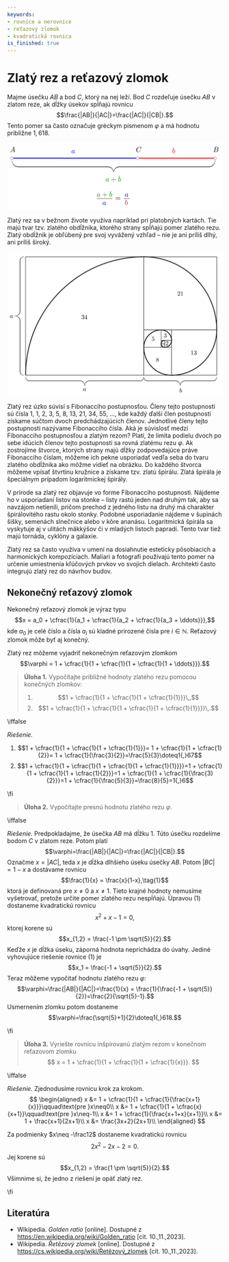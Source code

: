 ```yaml
---
keywords:
- rovnice a nerovnice
- reťazový zlomok
- kvadratická rovnica
is_finished: true
---
```


# Zlatý rez a reťazový zlomok

Majme úsečku $AB$ a bod $C$, ktorý na nej leží. Bod $C$ rozdeľuje úsečku $AB$ v zlatom reze, ak dĺžky úsekov spĺňajú rovnicu
$$\frac{|AB|}{|AC|}=\frac{|AC|}{|CB|}.$$
Tento pomer sa často označuje gréckym písmenom $\varphi$ a má hodnotu približne $1{,}618$. 

![Úsečka rozdelená v pomere zlatého rezu](00027_1.jpg)

Zlatý rez sa v bežnom živote využíva napríklad pri platobných kartách. Tie majú tvar tzv. zlatého obdĺžnika, ktorého strany spĺňajú pomer zlatého rezu. Zlatý obdĺžnik je obľúbený pre svoj vyvážený vzhľad – nie je ani príliš dlhý, ani príliš široký.

![Zlatý obdĺžnik a zlatá špirála](00027_2.jpg)

Zlatý rez úzko súvisí s Fibonacciho postupnosťou. Členy tejto postupnosti sú čísla $1$, $1$, $2$, $3$, $5$, $8$, $13$, $21$, $34$, $55$, ..., kde každý ďalší člen postupnosti získame súčtom dvoch predchádzajúcich členov. Jednotlivé členy tejto postupnosti nazývame Fibonacciho čísla. Aká je súvislosť medzi Fibonacciho postupnosťou a zlatým rezom? Platí, že limita podielu dvoch po sebe idúcich členov tejto postupnosti sa rovná zlatému rezu $\varphi$.
Ak zostrojíme štvorce, ktorých strany majú dĺžky zodpovedajúce práve Fibonacciho číslam, môžeme ich pekne usporiadať vedľa seba do tvaru zlatého obdĺžnika ako môžme vidieť na obrázku. Do každého štvorca môžeme vpísať štvrtinu kružnice a získame tzv. zlatú špirálu. Zlatá špirála je špeciálnym prípadom logaritmickej špirály.

V prírode sa zlatý rez objavuje vo forme Fibonacciho postupnosti. Nájdeme ho v usporiadaní listov na stonke – listy rastú jeden nad druhým tak, aby sa navzájom netienili, pričom prechod z jedného listu na druhý má charakter špirálovitého rastu okolo stonky. Podobné usporiadanie nájdeme v šupinách šišky, semenách slnečnice alebo v kôre ananásu. Logaritmická špirála sa vyskytuje aj v ulitách mäkkýšov či v mladých listoch papradí. Tento tvar tiež majú tornáda, cyklóny a galaxie.

Zlatý rez sa často využíva v umení na dosiahnutie esteticky pôsobiacich a harmonických kompozíciach. Maliari a fotografi používajú tento pomer na určenie umiestnenia kľúčových prvkov vo svojich dielach. Architekti často integrujú zlatý rez do návrhov budov.

## Nekonečný reťazový zlomok

Nekonečný reťazový zlomok je výraz typu
$$x = a_0 + \cfrac{1}{a_1 + \cfrac{1}{a_2 + \cfrac{1}{a_3 + \ddots}}},$$
kde $a_0$ je celé číslo a čísla $a_i$ sú kladné prirozené čísla pre $i\in\mathbb{N}$. Reťazový 
zlomok môže byť aj konečný.

Zlatý rez môžeme vyjadriť nekonečným reťazovým zlomkom
$$\varphi = 1 + \cfrac{1}{1 + \cfrac{1}{1 + \cfrac{1}{1 + \ddots}}}.$$

> **Úloha 1.**
> Vypočítajte približné hodnoty zlatého rezu pomocou konečných zlomkov:
>
> 1. $$1 + \cfrac{1}{1 + \cfrac{1}{1 + \cfrac{1}{1}}}\,,$$
> 2. $$1 + \cfrac{1}{1 + \cfrac{1}{1 + \cfrac{1}{1 + \cfrac{1}{1}}}}\,.$$

\iffalse

*Riešenie.* 

1. $$1 + \cfrac{1}{1 + \cfrac{1}{1 + \cfrac{1}{1}}}= 1 + \cfrac{1}{1 + \cfrac{1}{2}}= 1 + \cfrac{1}{\frac{3}{2}}=\frac{5}{3}\doteq1{,}67$$
2. $$1 + \cfrac{1}{1 + \cfrac{1}{1 + \cfrac{1}{1 + \cfrac{1}{1}}}}=1 + \cfrac{1}{1 + \cfrac{1}{1 + \cfrac{1}{2}}}=1 + \cfrac{1}{1 + \cfrac{1}{\frac{3}{2}}}=1 + \cfrac{1}{\frac{5}{3}}=\frac{8}{5}=1{,}6$$

\fi

> **Úloha 2.**
> Vypočítajte presnú hodnotu zlatého rezu $\varphi$.

\iffalse

*Riešenie.* 
Predpokladajme, že úsečka $AB$ má dĺžku $1$. Túto úsečku rozdelíme bodom $C$ v zlatom reze. Potom platí
$$\varphi=\frac{|AB|}{|AC|}=\frac{|AC|}{|CB|}.$$
Označme $x = |AC|$, teda $x$ je dĺžka dlhšieho úseku úsečky $AB$. Potom $|BC| = 1 - x$ a dostávame rovnicu
$$\frac{1}{x} = \frac{x}{1-x},\tag{1}$$
ktorá je definovaná pre $x\neq0 \text{ a } x\neq1$. Tieto krajné hodnoty nemusíme vyšetrovať, pretože určite pomer zlatého rezu nespĺňajú.
Úpravou (1) dostaneme kvadratickú rovnicu
$$x^2 + x - 1 = 0,$$
ktorej korene sú
$$x_{1,2} = \frac{-1 \pm \sqrt{5}}{2}.$$
Keďže $x$ je dĺžka úseku, záporná hodnota neprichádza do úvahy. Jediné vyhovujúce riešenie rovnice (1) je
$$x_1 = \frac{-1 + \sqrt{5}}{2}.$$
Teraz môžeme vypočítať hodnotu zlatého rezu $\varphi$:
$$\varphi=\frac{|AB|}{|AC|}=\frac{1}{x} = \frac{1}{\frac{-1 + \sqrt{5}}{2}}=\frac{2}{\sqrt{5}-1}.$$
Usmernením zlomku potom dostaneme
$$\varphi=\frac{\sqrt{5}+1}{2}\doteq1{,}618.$$

\fi

> **Úloha 3.**
>Vyriešte rovnicu inšpirovanú zlatým rezom v konečnom reťazovom zlomku
> $$ x = 1 + \cfrac{1}{1 + \cfrac{1}{1 + \cfrac{1}{x}}}. $$

\iffalse

*Riešenie.* Zjednodusíme rovnicu krok za krokom.
$$
\begin{aligned}
x &= 1 + \cfrac{1}{1 + \cfrac{1}{\frac{x+1}{x}}}\qquad\text{pre }x\neq0\\
x &= 1 + \cfrac{1}{1 + \cfrac{x}{x+1}}\qquad\text{pre }x\neq-1\\
x &= 1 + \cfrac{1}{\frac{x+1+x}{x+1}}\\
x &= 1 + \frac{x+1}{2x+1}\\
x &= \frac{3x+2}{2x+1}\\
\end{aligned}
$$

Za podmienky $x\neq -\frac12$ dostaneme kvadratickú rovnicu 
$$2x^2 - 2x - 2 = 0.$$
Jej korene sú
$$x_{1,2} = \frac{1 \pm \sqrt{5}}{2}.$$
Všimnime si, že jedno z riešení je opäť zlatý rez.

\fi

## Literatúra

* Wikipedia. *Golden ratio* [online]. Dostupné z https://en.wikipedia.org/wiki/Golden_ratio [cit. 10.\,11.\,2023].
* Wikipedia. *Řetězový zlomek* [online]. Dostupné z https://cs.wikipedia.org/wiki/Řetězový_zlomek [cit. 10.\,11.\,2023].
